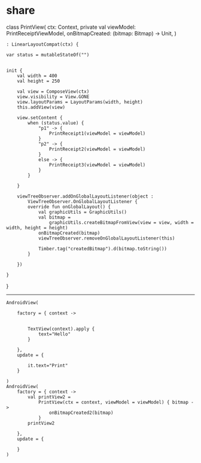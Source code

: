 # share

class PrintView(
    ctx: Context,
    private val viewModel: PrintReceiptViewModel,
    onBitmapCreated: (bitmap: Bitmap) -> Unit,
)

    : LinearLayoutCompat(ctx) {

    var status = mutableStateOf("")


    init {
        val width = 400
        val height = 250

        val view = ComposeView(ctx)
        view.visibility = View.GONE
        view.layoutParams = LayoutParams(width, height)
        this.addView(view)

        view.setContent {
            when (status.value) {
                "p1" -> {
                    PrintReceipt1(viewModel = viewModel)
                }
                "p2" -> {
                    PrintReceipt2(viewModel = viewModel)
                }
                else -> {
                    PrintReceipt3(viewModel = viewModel)
                }
            }

        }

        viewTreeObserver.addOnGlobalLayoutListener(object :
            ViewTreeObserver.OnGlobalLayoutListener {
            override fun onGlobalLayout() {
                val graphicUtils = GraphicUtils()
                val bitmap =
                    graphicUtils.createBitmapFromView(view = view, width = width, height = height)
                onBitmapCreated(bitmap)
                viewTreeObserver.removeOnGlobalLayoutListener(this)

                Timber.tag("createdBitmap").d(bitmap.toString())
            }

        })

    }
}



-------------------------------


    AndroidView(

        factory = { context ->

           
            TextView(context).apply {
                text="Hello"
            }

        },
        update = {
          
            it.text="Print"
        }

    )
    AndroidView(
        factory = { context ->
            val printView2 =
                PrintView(ctx = context, viewModel = viewModel) { bitmap ->
                    onBitmapCreated2(bitmap)
                }
            printView2

        },
        update = {

        }
    )
